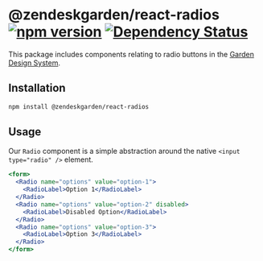 # @zendeskgarden/react-radios [![npm version](https://img.shields.io/npm/v/@zendeskgarden/react-radios.svg?style=flat-square)](https://www.npmjs.com/package/@zendeskgarden/react-radios) [![Dependency Status](https://img.shields.io/david/zendeskgarden/react-components.svg?path=packages/radios&style=flat-square)](https://david-dm.org/zendeskgarden/react-components?path=packages/radios) <!-- markdownlint-disable -->

<!-- markdownlint-enable -->

This package includes components relating to radio buttons in the
[Garden Design System](https://zendeskgarden.github.io/).

## Installation

```sh
npm install @zendeskgarden/react-radios
```

## Usage

Our `Radio` component is a simple abstraction around the
native `<input type="radio" />` element.

```jsx static
<form>
  <Radio name="options" value="option-1">
    <RadioLabel>Option 1</RadioLabel>
  </Radio>
  <Radio name="options" value="option-2" disabled>
    <RadioLabel>Disabled Option</RadioLabel>
  </Radio>
  <Radio name="options" value="option-3">
    <RadioLabel>Option 3</RadioLabel>
  </Radio>
</form>
```
